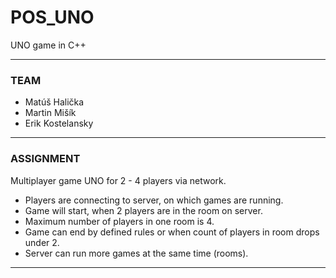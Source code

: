 # POS_UNO
UNO game in C++

----------------------------------------------------------------------------------------------------------------------------------
### TEAM 
- Matúš Halička
- Martin Mišík
- Erik Kostelansky

----------------------------------------------------------------------------------------------------------------------------------
### ASSIGNMENT
Multiplayer game UNO for 2 - 4 players via network.
- Players are connecting to server, on which games are running.
- Game will start, when 2 players are in the room on server.
- Maximum number of players in one room is 4.
- Game can end by defined rules or when count of players in room drops under 2.
- Server can run more games at the same time (rooms).

----------------------------------------------------------------------------------------------------------------------------------

